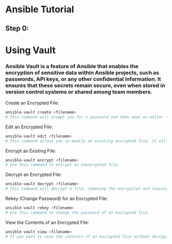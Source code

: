 # Ansible Tutorial

## Step 0:

# Using Vault
### Ansible Vault is a feature of Ansible that enables the encryption of sensitive data within Ansible projects, such as passwords, API keys, or any other confidential information. It ensures that these secrets remain secure, even when stored in version control systems or shared among team members.
Create an Encrypted File:

```sh
ansible-vault create <filename>
# This command will prompt you for a password and then open an editor to create the file.
```

Edit an Encrypted File:
```sh
ansible-vault edit <filename>
# This command allows you to modify an existing encrypted file. It will prompt you for the vault password.
```

Encrypt an Existing File:
```sh
ansible-vault encrypt <filename>
# Use this command to encrypt an unencrypted file.
```

Decrypt an Encrypted File:
```sh
ansible-vault decrypt <filename>
# This command will decrypt a file, removing the encryption and leaving it in plaintext.
```

Rekey (Change Password) for an Encrypted File:
```sh
ansible-vault rekey <filename>
# Use this command to change the password of an encrypted file.
```

View the Contents of an Encrypted File:
```sh
ansible-vault view <filename>
# If you want to view the contents of an encrypted file without decrypting it permanently, use this command
```
